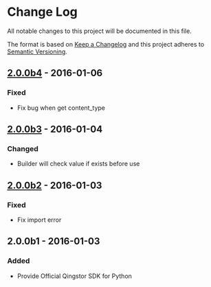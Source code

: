 # Change Log

All notable changes to this project will be documented in this file.

The format is based on [Keep a Changelog](http://keepachangelog.com/) and this project adheres to [Semantic Versioning](http://semver.org/).

## [2.0.0b4] - 2016-01-06

### Fixed

- Fix bug when get content_type

## [2.0.0b3] - 2016-01-04

### Changed

- Builder will check value if exists before use 

## [2.0.0b2] - 2016-01-03

### Fixed

- Fix import error

## 2.0.0b1 - 2016-01-03

### Added

- Provide Official Qingstor SDK for Python

[2.0.0b4]: https://github.com/yunify/qingstor-sdk-python/compare/2.0.0b3...2.0.0b4
[2.0.0b3]: https://github.com/yunify/qingstor-sdk-python/compare/2.0.0b2...2.0.0b3
[2.0.0b2]: https://github.com/yunify/qingstor-sdk-python/compare/2.0.0b1...2.0.0b2
